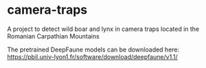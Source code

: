 # camera-traps
A project to detect wild boar and lynx in camera traps located in the Romanian Carpathian Mountains

The pretrained DeepFaune models can be downloaded here: https://pbil.univ-lyon1.fr/software/download/deepfaune/v1.1/